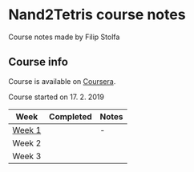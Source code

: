 # Nand2Tetris course notes

Course notes made by Filip Stolfa

## Course info

Course is available on [Coursera](https://www.coursera.org/learn/build-a-computer/home/welcome).

Course started on 17. 2. 2019

| Week                       | Completed | Notes |
| -------------------------- | --------- | ----- |
| [Week 1](.\Week1\index.md) |           | -     |
| Week 2                     |           |       |
| Week 3                     |           |       |
